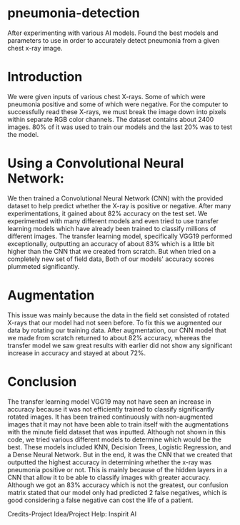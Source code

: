 # pneumonia-detection
After experimenting with various AI models. Found the best models and parameters to use in order to accurately detect pneumonia from a given chest x-ray image. 
# Introduction
We were given inputs of various chest X-rays. Some of which were pneumonia positive and some of which were negative. For the computer to successfully read these X-rays, we must break the image down into pixels within separate RGB color channels. The dataset contains about 2400 images. 80% of it was used to train our models and the last 20% was to test the model.
# Using a Convolutional Neural Network:
We then trained a Convolutional Neural Network (CNN) with the provided dataset to help predict whether the X-ray is positive or negative. After many experimentations, it gained about 82% accuracy on the test set. We experimented with many different models and even tried to use transfer learning models which have already been trained to classify millions of different images. The transfer learning model, specifically VGG19 performed exceptionally, outputting an accuracy of about 83% which is a little bit higher than the CNN that we created from scratch. But when tried on a completely new set of field data, Both of our models' accuracy scores plummeted significantly. 
# Augmentation
This issue was mainly because the data in the field set consisted of rotated X-rays that our model had not seen before. To fix this we augmented our data by rotating our training data. After augmentation, our CNN model that we made from scratch returned to about 82% accuracy, whereas the transfer model we saw great results with earlier did not show any significant increase in accuracy and stayed at about 72%. 
# Conclusion
The transfer learning model VGG19 may not have seen an increase in accuracy because it was not efficiently trained to classify significantly rotated images. It has been trained continuously with non-augmented images that it may not have been able to train itself with the augmentations with the minute field dataset that was inputted. Although not shown in this code, we tried various different models to determine which would be the best. These models included KNN, Decision Trees, Logistic Regression, and a Dense Neural Network. But in the end, it was the CNN that we created that outputted the highest accuracy in determining whether the x-ray was pneumonia positive or not. This is mainly because of the hidden layers in a CNN that allow it to be able to classify images with greater accuracy. Although we got an 83% accuracy which is not the greatest, our confusion matrix stated that our model only had predicted 2 false negatives, which is good considering a false negative can cost the life of a patient. 

Credits-Project Idea/Project Help: Inspirit AI 
